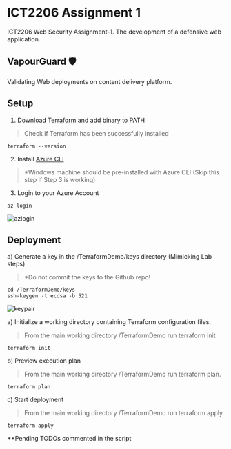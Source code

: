 # ICT2206 Assignment 1
ICT2206 Web Security Assignment-1. The development of a defensive web application.

## VapourGuard 🛡️
Validating Web deployments on content delivery platform.

## Setup
1. Download [Terraform](https://learn.hashicorp.com/tutorials/terraform/install-cli) and add binary to PATH <br />
> Check if Terraform has been successfully installed <br />
```
terraform --version
```
2. Install [Azure CLI](https://developer.hashicorp.com/terraform/downloads)
> *Windows machine should be pre-installed with Azure CLI (Skip this step if Step 3 is working)

3. Login to your Azure Account
```
az login
```
![azlogin](https://github.com/mingwei1744/ICT2206-VapourGuard/blob/main/Images/azlogin.png)

## Deployment
a) Generate a key in the /TerraformDemo/keys directory (Mimicking Lab steps)
> *Do not commit the keys to the Github repo! 
```
cd /TerraformDemo/keys
ssh-keygen -t ecdsa -b 521
```
![keypair](https://github.com/mingwei1744/ICT2206-VapourGuard/blob/main/Images/keypair.png)

a) Initialize a working directory containing Terraform configuration files.
> From the main working directory /TerraformDemo run terraform init
```
terraform init
```

b) Preview execution plan
> From the main working directory /TerraformDemo run terraform plan.
```
terraform plan
```

c) Start deployment
> From the main working directory /TerraformDemo run terraform apply.
```
terraform apply
```

**Pending TODOs commented in the script
